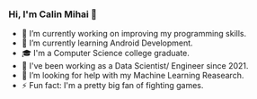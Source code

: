 ### Hi, I'm Calin Mihai 👋



- 🔭 I’m currently working on improving my programming skills.
- 🌱 I’m currently learning Android Development.
- 🎓 I'm a Computer Science college graduate.
- 🏢 I've been working as a Data Scientist/ Engineer since 2021.
- 🤔 I’m looking for help with my Machine Learning Reasearch.
- ⚡ Fun fact: I'm a pretty big fan of fighting games.

<!--
- 👯 I’m looking to collaborate on ...
- 🤔 I’m looking for help with ...
- 📫 How to reach me: 
- 💬 Ask me about ...
-->
